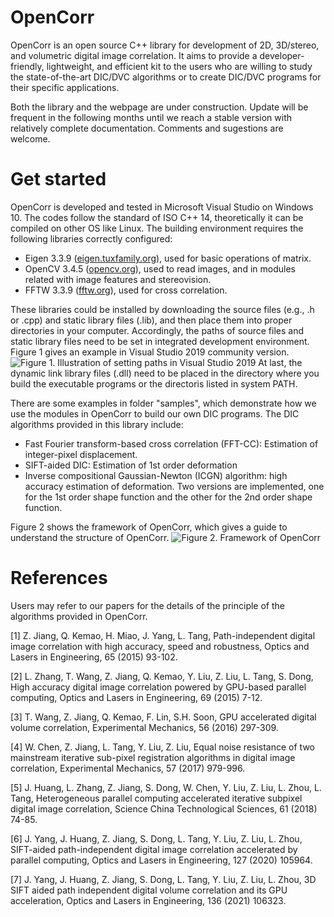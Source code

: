 # OpenCorr
OpenCorr is an open source C++ library for development of 2D, 3D/stereo, and volumetric digital image correlation. It aims to provide a developer-friendly, lightweight, and efficient kit to the users who are willing to study the state-of-the-art DIC/DVC algorithms or to create DIC/DVC programs for their specific applications.

Both the library and the webpage are under construction. Update will be frequent in the following months until we reach a stable version with relatively complete documentation. Comments and sugestions are welcome.

# Get started

OpenCorr is developed and tested in Microsoft Visual Studio on Windows 10. The codes follow the standard of ISO C++ 14, theoretically it can be compiled on other OS like Linux. The building environment requires the following libraries correctly configured:

- Eigen 3.3.9 ([eigen.tuxfamily.org](eigen.tuxfamily.org)), used for basic operations of matrix.
- OpenCV 3.4.5 ([opencv.org](opencv.org)), used to read images, and in modules related with image features and stereovision.
- FFTW 3.3.9 ([fftw.org](fftw.org)), used for cross correlation.

These libraries could be installed by downloading the source files (e.g., .h or .cpp) and static library files (.lib), and then place them into proper directories in your computer. Accordingly, the paths of source files and static library files need to be set in integrated development environment. Figure 1 gives an example in Visual Studio 2019 community version.
![Figure 1. Illustration of setting paths in Visual Studio 2019](https://github.com/vincentjzy/OpenCorr/blob/main/img/configuration_of_path_in_vs.png)
At last, the dynamic link library files (.dll) need to be placed in the directory where you build the executable programs or the directoris listed in system PATH.

There are some examples in folder "samples", which demonstrate how we use the modules in OpenCorr to build our own DIC programs. The DIC algorithms provided in this library include:

- Fast Fourier transform-based cross correlation (FFT-CC): Estimation of integer-pixel displacement.
- SIFT-aided DIC: Estimation of 1st order deformation
- Inverse compositional Gaussian-Newton (ICGN) algorithm: high accuracy estimation of deformation. Two versions are implemented, one for the 1st order shape function and the other for the 2nd order shape function.

Figure 2 shows the framework of OpenCorr, which gives a guide to understand the structure of OpenCorr.
![Figure 2. Framework of OpenCorr](https://github.com/vincentjzy/OpenCorr/blob/main/img/framework.png)

# References
Users may refer to our papers for the details of the principle of the algorithms provided in OpenCorr.

[1] Z. Jiang, Q. Kemao, H. Miao, J. Yang, L. Tang, Path-independent digital image correlation with high accuracy, speed and robustness, Optics and Lasers in Engineering, 65 (2015) 93-102.

[2] L. Zhang, T. Wang, Z. Jiang, Q. Kemao, Y. Liu, Z. Liu, L. Tang, S. Dong, High accuracy digital image correlation powered by GPU-based parallel computing, Optics and Lasers in Engineering, 69 (2015) 7-12.

[3] T. Wang, Z. Jiang, Q. Kemao, F. Lin, S.H. Soon, GPU accelerated digital volume correlation, Experimental Mechanics, 56 (2016) 297-309.

[4] W. Chen, Z. Jiang, L. Tang, Y. Liu, Z. Liu, Equal noise resistance of two mainstream iterative sub-pixel registration algorithms in digital image correlation, Experimental Mechanics, 57 (2017) 979-996.

[5] J. Huang, L. Zhang, Z. Jiang, S. Dong, W. Chen, Y. Liu, Z. Liu, L. Zhou, L. Tang, Heterogeneous parallel computing accelerated iterative subpixel digital image correlation, Science China Technological Sciences, 61 (2018) 74-85.

[6] J. Yang, J. Huang, Z. Jiang, S. Dong, L. Tang, Y. Liu, Z. Liu, L. Zhou, SIFT-aided path-independent digital image correlation accelerated by parallel computing, Optics and Lasers in Engineering, 127 (2020) 105964.

[7] J. Yang, J. Huang, Z. Jiang, S. Dong, L. Tang, Y. Liu, Z. Liu, L. Zhou, 3D SIFT aided path independent digital volume correlation and its GPU acceleration, Optics and Lasers in Engineering, 136 (2021) 106323.
